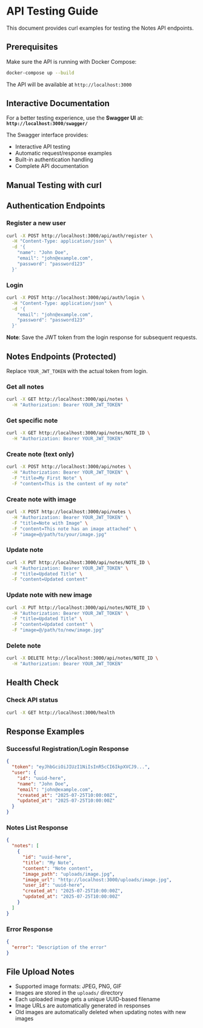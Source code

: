 # API Testing Guide

This document provides curl examples for testing the Notes API endpoints.

## Prerequisites

Make sure the API is running with Docker Compose:

```bash
docker-compose up --build
```

The API will be available at `http://localhost:3000`

## Interactive Documentation

For a better testing experience, use the **Swagger UI** at:
**`http://localhost:3000/swagger/`**

The Swagger interface provides:

- Interactive API testing
- Automatic request/response examples
- Built-in authentication handling
- Complete API documentation

## Manual Testing with curl

## Authentication Endpoints

### Register a new user

```bash
curl -X POST http://localhost:3000/api/auth/register \
  -H "Content-Type: application/json" \
  -d '{
    "name": "John Doe",
    "email": "john@example.com",
    "password": "password123"
  }'
```

### Login

```bash
curl -X POST http://localhost:3000/api/auth/login \
  -H "Content-Type: application/json" \
  -d '{
    "email": "john@example.com",
    "password": "password123"
  }'
```

**Note**: Save the JWT token from the login response for subsequent requests.

## Notes Endpoints (Protected)

Replace `YOUR_JWT_TOKEN` with the actual token from login.

### Get all notes

```bash
curl -X GET http://localhost:3000/api/notes \
  -H "Authorization: Bearer YOUR_JWT_TOKEN"
```

### Get specific note

```bash
curl -X GET http://localhost:3000/api/notes/NOTE_ID \
  -H "Authorization: Bearer YOUR_JWT_TOKEN"
```

### Create note (text only)

```bash
curl -X POST http://localhost:3000/api/notes \
  -H "Authorization: Bearer YOUR_JWT_TOKEN" \
  -F "title=My First Note" \
  -F "content=This is the content of my note"
```

### Create note with image

```bash
curl -X POST http://localhost:3000/api/notes \
  -H "Authorization: Bearer YOUR_JWT_TOKEN" \
  -F "title=Note with Image" \
  -F "content=This note has an image attached" \
  -F "image=@/path/to/your/image.jpg"
```

### Update note

```bash
curl -X PUT http://localhost:3000/api/notes/NOTE_ID \
  -H "Authorization: Bearer YOUR_JWT_TOKEN" \
  -F "title=Updated Title" \
  -F "content=Updated content"
```

### Update note with new image

```bash
curl -X PUT http://localhost:3000/api/notes/NOTE_ID \
  -H "Authorization: Bearer YOUR_JWT_TOKEN" \
  -F "title=Updated Title" \
  -F "content=Updated content" \
  -F "image=@/path/to/new/image.jpg"
```

### Delete note

```bash
curl -X DELETE http://localhost:3000/api/notes/NOTE_ID \
  -H "Authorization: Bearer YOUR_JWT_TOKEN"
```

## Health Check

### Check API status

```bash
curl -X GET http://localhost:3000/health
```

## Response Examples

### Successful Registration/Login Response

```json
{
  "token": "eyJhbGciOiJIUzI1NiIsInR5cCI6IkpXVCJ9...",
  "user": {
    "id": "uuid-here",
    "name": "John Doe",
    "email": "john@example.com",
    "created_at": "2025-07-25T10:00:00Z",
    "updated_at": "2025-07-25T10:00:00Z"
  }
}
```

### Notes List Response

```json
{
  "notes": [
    {
      "id": "uuid-here",
      "title": "My Note",
      "content": "Note content",
      "image_path": "uploads/image.jpg",
      "image_url": "http://localhost:3000/uploads/image.jpg",
      "user_id": "uuid-here",
      "created_at": "2025-07-25T10:00:00Z",
      "updated_at": "2025-07-25T10:00:00Z"
    }
  ]
}
```

### Error Response

```json
{
  "error": "Description of the error"
}
```

## File Upload Notes

- Supported image formats: JPEG, PNG, GIF
- Images are stored in the `uploads/` directory
- Each uploaded image gets a unique UUID-based filename
- Image URLs are automatically generated in responses
- Old images are automatically deleted when updating notes with new images
